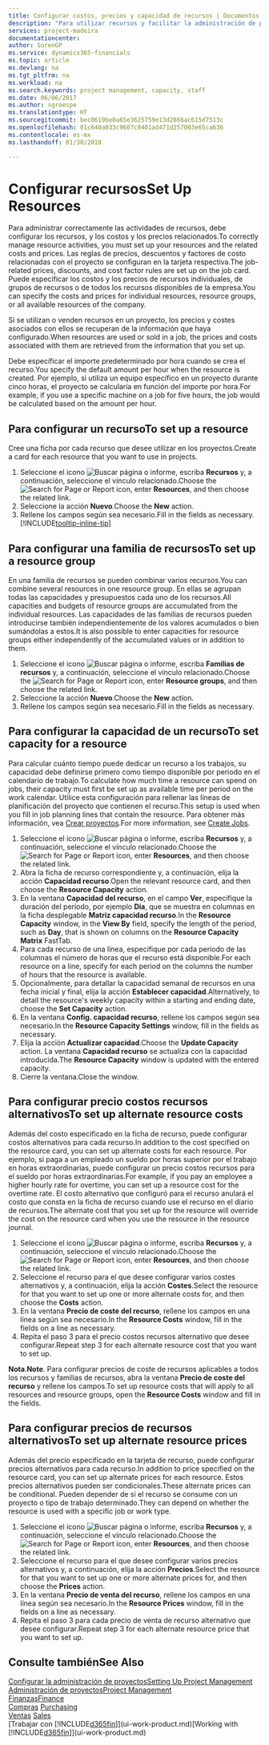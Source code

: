 ```yaml
---
title: Configurar costos, precios y capacidad de recursos | Documentos de Microsoft
description: "Para utilizar recursos y facilitar la administración de proyectos, especifique costes y precios para recursos individuales o grupos de recursos, y configure la capacidad de recursos."
services: project-madeira
documentationcenter: 
author: SorenGP
ms.service: dynamics365-financials
ms.topic: article
ms.devlang: na
ms.tgt_pltfrm: na
ms.workload: na
ms.search.keywords: project management, capacity, staff
ms.date: 06/06/2017
ms.author: sgroespe
ms.translationtype: HT
ms.sourcegitcommit: bec0619be0a65e3625759e13d2866ac615d7513c
ms.openlocfilehash: 01c640a033c9607c0401ad471d257003e65ca636
ms.contentlocale: es-mx
ms.lasthandoff: 01/30/2018

---
```

# <a name="set-up-resources"></a><span data-ttu-id="33b70-103">Configurar recursos</span><span class="sxs-lookup"><span data-stu-id="33b70-103">Set Up Resources</span></span>
<span data-ttu-id="33b70-104">Para administrar correctamente las actividades de recursos, debe configurar los recursos, y los costos y los precios relacionados.</span><span class="sxs-lookup"><span data-stu-id="33b70-104">To correctly manage resource activities, you must set up your resources and the related costs and prices.</span></span> <span data-ttu-id="33b70-105">Las reglas de precios, descuentos y factores de costo relacionadas con el proyecto se configuran en la tarjeta respectiva.</span><span class="sxs-lookup"><span data-stu-id="33b70-105">The job-related prices, discounts, and cost factor rules are set up on the job card.</span></span> <span data-ttu-id="33b70-106">Puede especificar los costos y los precios de recursos individuales, de grupos de recursos o de todos los recursos disponibles de la empresa.</span><span class="sxs-lookup"><span data-stu-id="33b70-106">You can specify the costs and prices for individual resources, resource groups, or all available resources of the company.</span></span>

<span data-ttu-id="33b70-107">Si se utilizan o venden recursos en un proyecto, los precios y costes asociados con ellos se recuperan de la información que haya configurado.</span><span class="sxs-lookup"><span data-stu-id="33b70-107">When resources are used or sold in a job, the prices and costs associated with them are retrieved from the information that you set up.</span></span>

<span data-ttu-id="33b70-108">Debe especificar el importe predeterminado por hora cuando se crea el recurso.</span><span class="sxs-lookup"><span data-stu-id="33b70-108">You specify the default amount per hour when the resource is created.</span></span> <span data-ttu-id="33b70-109">Por ejemplo, si utiliza un equipo específico en un proyecto durante cinco horas, el proyecto se calcularía en función del importe por hora.</span><span class="sxs-lookup"><span data-stu-id="33b70-109">For example, if you use a specific machine on a job for five hours, the job would be calculated based on the amount per hour.</span></span>

## <a name="to-set-up-a-resource"></a><span data-ttu-id="33b70-110">Para configurar un recurso</span><span class="sxs-lookup"><span data-stu-id="33b70-110">To set up a resource</span></span>
<span data-ttu-id="33b70-111">Cree una ficha por cada recurso que desee utilizar en los proyectos.</span><span class="sxs-lookup"><span data-stu-id="33b70-111">Create a card for each resource that you want to use in projects.</span></span>

1. <span data-ttu-id="33b70-112">Seleccione el icono ![Buscar página o informe](media/ui-search/search_small.png "icono Buscar página o informe"), escriba **Recursos** y, a continuación, seleccione el vínculo relacionado.</span><span class="sxs-lookup"><span data-stu-id="33b70-112">Choose the ![Search for Page or Report](media/ui-search/search_small.png "Search for Page or Report icon") icon, enter **Resources**, and then choose the related link.</span></span>
2. <span data-ttu-id="33b70-113">Seleccione la acción **Nuevo**.</span><span class="sxs-lookup"><span data-stu-id="33b70-113">Choose the **New** action.</span></span>
3. <span data-ttu-id="33b70-114">Rellene los campos según sea necesario.</span><span class="sxs-lookup"><span data-stu-id="33b70-114">Fill in the fields as necessary.</span></span> [!INCLUDE[tooltip-inline-tip](includes/tooltip-inline-tip_md.md)]  

## <a name="to-set-up-a-resource-group"></a><span data-ttu-id="33b70-115">Para configurar una familia de recursos</span><span class="sxs-lookup"><span data-stu-id="33b70-115">To set up a resource group</span></span>
<span data-ttu-id="33b70-116">En una familia de recursos se pueden combinar varios recursos.</span><span class="sxs-lookup"><span data-stu-id="33b70-116">You can combine several resources in one resource group.</span></span> <span data-ttu-id="33b70-117">En ellas se agrupan todas las capacidades y presupuestos cada uno de los recursos.</span><span class="sxs-lookup"><span data-stu-id="33b70-117">All capacities and budgets of resource groups are accumulated from the individual resources.</span></span> <span data-ttu-id="33b70-118">Las capacidades de las familias de recursos pueden introducirse también independientemente de los valores acumulados o bien sumándolas a estos.</span><span class="sxs-lookup"><span data-stu-id="33b70-118">It is also possible to enter capacities for resource groups either independently of the accumulated values or in addition to them.</span></span>

1. <span data-ttu-id="33b70-119">Seleccione el icono ![Buscar página o informe](media/ui-search/search_small.png "icono Buscar página o informe"), escriba **Familias de recursos** y, a continuación, seleccione el vínculo relacionado.</span><span class="sxs-lookup"><span data-stu-id="33b70-119">Choose the ![Search for Page or Report](media/ui-search/search_small.png "Search for Page or Report icon") icon, enter **Resource groups**, and then choose the related link.</span></span>
2. <span data-ttu-id="33b70-120">Seleccione la acción **Nuevo**.</span><span class="sxs-lookup"><span data-stu-id="33b70-120">Choose the **New** action.</span></span>
3. <span data-ttu-id="33b70-121">Rellene los campos según sea necesario.</span><span class="sxs-lookup"><span data-stu-id="33b70-121">Fill in the fields as necessary.</span></span>

## <a name="to-set-capacity-for-a-resource"></a><span data-ttu-id="33b70-122">Para configurar la capacidad de un recurso</span><span class="sxs-lookup"><span data-stu-id="33b70-122">To set capacity for a resource</span></span>
<span data-ttu-id="33b70-123">Para calcular cuánto tiempo puede dedicar un recurso a los trabajos, su capacidad debe definirse primero como tiempo disponible por periodo en el calendario de trabajo.</span><span class="sxs-lookup"><span data-stu-id="33b70-123">To calculate how much time a resource can spend on jobs, their capacity must first be set up as available time per period on the work calendar.</span></span> <span data-ttu-id="33b70-124">Utilice esta configuración para rellenar las líneas de planificación del proyecto que contienen el recurso.</span><span class="sxs-lookup"><span data-stu-id="33b70-124">This setup is used when you fill in job planning lines that contain the resource.</span></span> <span data-ttu-id="33b70-125">Para obtener más información, vea [Crear proyectos](projects-how-create-jobs.md).</span><span class="sxs-lookup"><span data-stu-id="33b70-125">For more information, see [Create Jobs](projects-how-create-jobs.md).</span></span>

1. <span data-ttu-id="33b70-126">Seleccione el icono ![Buscar página o informe](media/ui-search/search_small.png "icono Buscar página o informe"), escriba **Recursos** y, a continuación, seleccione el vínculo relacionado.</span><span class="sxs-lookup"><span data-stu-id="33b70-126">Choose the ![Search for Page or Report](media/ui-search/search_small.png "Search for Page or Report icon") icon, enter **Resources**, and then choose the related link.</span></span>
2. <span data-ttu-id="33b70-127">Abra la ficha de recurso correspondiente y, a continuación, elija la acción **Capacidad recurso**.</span><span class="sxs-lookup"><span data-stu-id="33b70-127">Open the relevant resource card, and then choose the **Resource Capacity** action.</span></span>
3. <span data-ttu-id="33b70-128">En la ventana **Capacidad del recurso**, en el campo **Ver**, especifique la duración del periodo, por ejemplo **Día**, que se muestra en columnas en la ficha desplegable **Matriz capacidad recurso**.</span><span class="sxs-lookup"><span data-stu-id="33b70-128">In the **Resource Capacity** window, in the **View By** field, specify the length of the period, such as **Day**, that is shown on columns on the **Resource Capacity Matrix** FastTab.</span></span>
4. <span data-ttu-id="33b70-129">Para cada recurso de una línea, especifique por cada periodo de las columnas el número de horas que el recurso está disponible.</span><span class="sxs-lookup"><span data-stu-id="33b70-129">For each resource on a line, specify for each period on the columns the number of hours that the resource is available.</span></span>
5. <span data-ttu-id="33b70-130">Opcionalmente, para detallar la capacidad semanal de recursos en una fecha inicial y final, elija la acción **Establecer capacidad**.</span><span class="sxs-lookup"><span data-stu-id="33b70-130">Alternatively, to detail the resource's weekly capacity within a starting and ending date, choose the **Set Capacity** action.</span></span>
6. <span data-ttu-id="33b70-131">En la ventana **Config. capacidad recurso**, rellene los campos según sea necesario.</span><span class="sxs-lookup"><span data-stu-id="33b70-131">In the **Resource Capacity Settings** window, fill in the fields as necessary.</span></span>
7. <span data-ttu-id="33b70-132">Elija la acción **Actualizar capacidad**.</span><span class="sxs-lookup"><span data-stu-id="33b70-132">Choose the **Update Capacity** action.</span></span> <span data-ttu-id="33b70-133">La ventana **Capacidad recurso** se actualiza con la capacidad introducida.</span><span class="sxs-lookup"><span data-stu-id="33b70-133">The **Resource Capacity** window is updated with the entered capacity.</span></span>
8. <span data-ttu-id="33b70-134">Cierre la ventana.</span><span class="sxs-lookup"><span data-stu-id="33b70-134">Close the window.</span></span>

## <a name="to-set-up-alternate-resource-costs"></a><span data-ttu-id="33b70-135">Para configurar precio costos recursos alternativos</span><span class="sxs-lookup"><span data-stu-id="33b70-135">To set up alternate resource costs</span></span>
<span data-ttu-id="33b70-136">Además del costo especificado en la ficha de recurso, puede configurar costos alternativos para cada recurso.</span><span class="sxs-lookup"><span data-stu-id="33b70-136">In addition to the cost specified on the resource card, you can set up alternate costs for each resource.</span></span> <span data-ttu-id="33b70-137">Por ejemplo, si paga a un empleado un sueldo por horas superior por el trabajo en horas extraordinarias, puede configurar un precio costos recursos para el sueldo por horas extraordinarias.</span><span class="sxs-lookup"><span data-stu-id="33b70-137">For example, if you pay an employee a higher hourly rate for overtime, you can set up a resource cost for the overtime rate.</span></span> <span data-ttu-id="33b70-138">El costo alternativo que configuró para el recurso anulará el costo que consta en la ficha de recurso cuando use el recurso en el diario de recursos.</span><span class="sxs-lookup"><span data-stu-id="33b70-138">The alternate cost that you set up for the resource will override the cost on the resource card when you use the resource in the resource journal.</span></span>

1. <span data-ttu-id="33b70-139">Seleccione el icono ![Buscar página o informe](media/ui-search/search_small.png "icono Buscar página o informe"), escriba **Recursos** y, a continuación, seleccione el vínculo relacionado.</span><span class="sxs-lookup"><span data-stu-id="33b70-139">Choose the ![Search for Page or Report](media/ui-search/search_small.png "Search for Page or Report icon") icon, enter **Resources**, and then choose the related link.</span></span>  
2. <span data-ttu-id="33b70-140">Seleccione el recurso para el que desee configurar varios costes alternativos y, a continuación, elija la acción **Costes**.</span><span class="sxs-lookup"><span data-stu-id="33b70-140">Select the resource for that you want to set up one or more alternate costs for, and then choose the **Costs** action.</span></span>  
3. <span data-ttu-id="33b70-141">En la ventana **Precio de coste del recurso**, rellene los campos en una línea según sea necesario.</span><span class="sxs-lookup"><span data-stu-id="33b70-141">In the **Resource Costs** window, fill in the fields on a line as necessary.</span></span>  
4. <span data-ttu-id="33b70-142">Repita el paso 3 para el precio costos recursos alternativo que desee configurar.</span><span class="sxs-lookup"><span data-stu-id="33b70-142">Repeat step 3 for each alternate resource cost that you want to set up.</span></span>

<span data-ttu-id="33b70-143">**Nota**.</span><span class="sxs-lookup"><span data-stu-id="33b70-143">**Note**.</span></span> <span data-ttu-id="33b70-144">Para configurar precios de coste de recursos aplicables a todos los recursos y familias de recursos, abra la ventana **Precio de coste del recurso** y rellene los campos.</span><span class="sxs-lookup"><span data-stu-id="33b70-144">To set up resource costs that will apply to all resources and resource groups, open the **Resource Costs** window and fill in the fields.</span></span>

## <a name="to-set-up-alternate-resource-prices"></a><span data-ttu-id="33b70-145">Para configurar precios de recursos alternativos</span><span class="sxs-lookup"><span data-stu-id="33b70-145">To set up alternate resource prices</span></span>
<span data-ttu-id="33b70-146">Además del precio especificado en la tarjeta de recurso, puede configurar precios alternativos para cada recurso.</span><span class="sxs-lookup"><span data-stu-id="33b70-146">In addition to price specified on the resource card, you can set up alternate prices for each resource.</span></span> <span data-ttu-id="33b70-147">Estos precios alternativos pueden ser condicionales.</span><span class="sxs-lookup"><span data-stu-id="33b70-147">These alternate prices can be conditional.</span></span> <span data-ttu-id="33b70-148">Pueden depender de si el recurso se consume con un proyecto o tipo de trabajo determinado.</span><span class="sxs-lookup"><span data-stu-id="33b70-148">They can depend on whether the resource is used with a specific job or work type.</span></span>

1. <span data-ttu-id="33b70-149">Seleccione el icono ![Buscar página o informe](media/ui-search/search_small.png "icono Buscar página o informe"), escriba **Recursos** y, a continuación, seleccione el vínculo relacionado.</span><span class="sxs-lookup"><span data-stu-id="33b70-149">Choose the ![Search for Page or Report](media/ui-search/search_small.png "Search for Page or Report icon") icon, enter **Resources**, and then choose the related link.</span></span>
2. <span data-ttu-id="33b70-150">Seleccione el recurso para el que desee configurar varios precios alternativos y, a continuación, elija la acción **Precios**.</span><span class="sxs-lookup"><span data-stu-id="33b70-150">Select the resource for that you want to set up one or more alternate prices for, and then choose the **Prices** action.</span></span>
3. <span data-ttu-id="33b70-151">En la ventana **Precio de venta del recurso**, rellene los campos en una línea según sea necesario.</span><span class="sxs-lookup"><span data-stu-id="33b70-151">In the **Resource Prices** window, fill in the fields on a line as necessary.</span></span>
4. <span data-ttu-id="33b70-152">Repita el paso 3 para cada precio de venta de recurso alternativo que desee configurar.</span><span class="sxs-lookup"><span data-stu-id="33b70-152">Repeat step 3 for each alternate resource price that you want to set up.</span></span>

## <a name="see-also"></a><span data-ttu-id="33b70-153">Consulte también</span><span class="sxs-lookup"><span data-stu-id="33b70-153">See Also</span></span>
[<span data-ttu-id="33b70-154">Configurar la administración de proyectos</span><span class="sxs-lookup"><span data-stu-id="33b70-154">Setting Up Project Management</span></span>](projects-setup-projects.md)  
[<span data-ttu-id="33b70-155">Administración de proyectos</span><span class="sxs-lookup"><span data-stu-id="33b70-155">Project Management</span></span>](projects-manage-projects.md)  
[<span data-ttu-id="33b70-156">Finanzas</span><span class="sxs-lookup"><span data-stu-id="33b70-156">Finance</span></span>](finance.md)  
<span data-ttu-id="33b70-157">[Compras](purchasing-manage-purchasing.md)       </span><span class="sxs-lookup"><span data-stu-id="33b70-157">[Purchasing](purchasing-manage-purchasing.md)       </span></span>  
<span data-ttu-id="33b70-158">[Ventas](sales-manage-sales.md)    </span><span class="sxs-lookup"><span data-stu-id="33b70-158">[Sales](sales-manage-sales.md)    </span></span>  
<span data-ttu-id="33b70-159">[Trabajar con [!INCLUDE[d365fin](includes/d365fin_md.md)]](ui-work-product.md)</span><span class="sxs-lookup"><span data-stu-id="33b70-159">[Working with [!INCLUDE[d365fin](includes/d365fin_md.md)]](ui-work-product.md)</span></span>  

